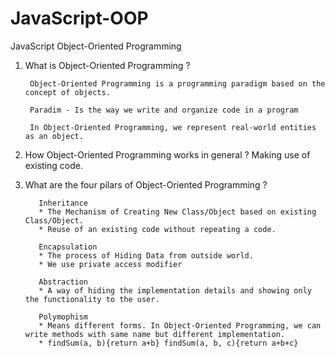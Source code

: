 # JavaScript-OOP
JavaScript  Object-Oriented Programming

  1. What is Object-Oriented Programming ?
  
          Object-Oriented Programming is a programming paradigm based on the concept of objects.

          Paradim - Is the way we write and organize code in a program

          In Object-Oriented Programming, we represent real-world entities as an object.
    
2. How Object-Oriented Programming works in general ?
          Making use of existing code.
          
    
3. What are the four pilars of Object-Oriented Programming ?
 
          Inheritance
          * The Mechanism of Creating New Class/Object based on existing Class/Object.
          * Reuse of an existing code without repeating a code.
          
          Encapsulation
          * The process of Hiding Data from outside world.
          * We use private access modifier
          
          Abstraction
          * A way of hiding the implementation details and showing only the functionality to the user.
          
          Polymophism
          * Means different forms. In Object-Oriented Programming, we can write methods with same name but different implementation.
          * findSum(a, b){return a+b} findSum(a, b, c){return a+b+c}

